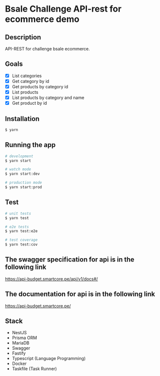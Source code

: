 # Bsale Challenge API-rest for ecommerce demo

## Description

API-REST for challenge bsale ecommerce.

## Goals
- [x] List categories
- [x] Get category by id
- [x] Get products by category id
- [x] List products
- [x] List products by category and name
- [x] Get product by id

## Installation

```bash
$ yarn
```

## Running the app

```bash
# development
$ yarn start

# watch mode
$ yarn start:dev

# production mode
$ yarn start:prod
```

## Test

```bash
# unit tests
$ yarn test

# e2e tests
$ yarn test:e2e

# test coverage
$ yarn test:cov
```

## The swagger specification for api is in the following link

https://api-budget.smartcore.pe/api/v1/docs#/

## The documentation for api is in the following link

https://api-budget.smartcore.pe/

## Stack

- NestJS
- Prisma ORM
- MariaDB
- Swagger
- Fastify
- Typescript (Language Programming)
- Docker
- Taskfile (Task Runner)